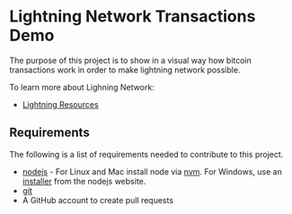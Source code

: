 # Lightning Network Transactions Demo
The purpose of this project is to show in a visual way how bitcoin transactions work in order to make lightning network possible.

To learn more about Lighning Network:
* [Lightning Resources](https://dev.lightning.community/resources/)

## Requirements

The following is a list of requirements needed to contribute to this project.

* [nodejs](https://nodejs.org/) - For Linux and Mac install node via [nvm](https://github.com/creationix/nvm). For Windows, use an [installer](https://nodejs.org/en/download/) from the nodejs website.
* [git](https://git-scm.com/)
* A GitHub account to create pull requests
